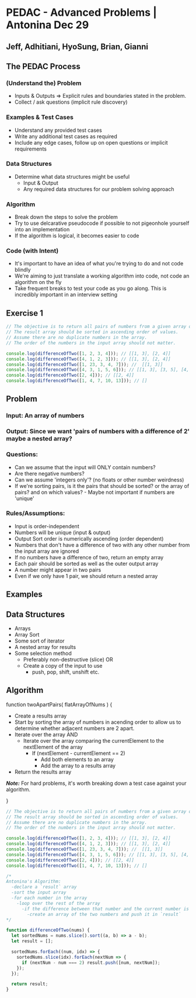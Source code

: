 # PEDAC - Advanced Problems | Antonina Dec 29
## Jeff, Adhitiani, HyoSung, Brian, Gianni

## The PEDAC Process

### (Understand the) Problem
  - Inputs & Outputs => Explicit rules and boundaries stated in the problem.
  - Collect / ask questions (implicit rule discovery)

### Examples & Test Cases
  - Understand any provided test cases
  - Write any additional test cases as required
  - Include any edge cases, follow up on open questions or implicit requirements

### Data Structures
  - Determine what data structures might be useful
    - Input & Output
    - Any required data structures for our problem solving approach

### Algorithm
  - Break down the steps to solve the problem
  - Try to use delcarative pseudocode if possible to not pigeonhole yourself into an implementation
  - If the algorithm is logical, it becomes easier to code

### Code (with Intent)
  - It's important to have an idea of what you're trying to do and not code blindly
  - We're aiming to just translate a working algorithm into code, not code an algorithm on the fly
  - Take frequent breaks to test your code as you go along. This is incredibly important in an interview setting

## Exercise 1

```js
// The objective is to return all pairs of numbers from a given array of numbers that have a difference of 2.
// The result array should be sorted in ascending order of values.
// Assume there are no duplicate numbers in the array.
// The order of the numbers in the input array should not matter.

console.log(differenceOfTwo([1, 2, 3, 4])); // [[1, 3], [2, 4]]
console.log(differenceOfTwo([4, 1, 2, 3])); // [[1, 3], [2, 4]]
console.log(differenceOfTwo([1, 23, 3, 4, 7])); //  [[1, 3]]
console.log(differenceOfTwo([4, 3, 1, 5, 6])); // [[1, 3], [3, 5], [4, 6]]
console.log(differenceOfTwo([2, 4])); // [[2, 4]]
console.log(differenceOfTwo([1, 4, 7, 10, 13])); // []

```
## Problem
  ### Input: An array of numbers
  ### Output:  Since we want 'pairs of numbers with a difference of 2' maybe a nested array? 

  ### Questions:

  - Can we assume that the input will ONLY contain numbers?
  - Are there negative numbers?
  - Can we assume 'integers only'? (no floats or other number weirdness)
  - If we're sorting pairs, is it the pairs that should be sorted?  or the array of pairs? and on which values? - Maybe not important if numbers are 'unique'

  ### Rules/Assumptions:

  - Input is order-independent
  - Numbers will be unique (input & output)
  - Output Sort order is numerically ascending (order dependent)
  - Numbers that don't have a difference of two with any other number from the input array are ignored
  - If no numbers have a difference of two, return an empty array
  - Each pair should be sorted as well as the outer output array
  - A number might appear in two pairs
  - Even if we only have 1 pair, we should return a nested array

## Examples

## Data Structures

  - Arrays
  - Array Sort
  - Some sort of iterator
  - A nested array for results
  - Some selection method
    - Preferably non-destructive (slice) OR
    - Create a copy of the input to use
      - push, pop, shift, unshift etc.

## Algorithm

function twoApartPairs( flatArrayOfNums ) {

- Create a results array
- Start by sorting the array of numbers in acending order to allow us to determine whether adjacent numbers are 2 apart.
- Iterate over the array AND
  - Iterate over the array comparing the currentElement to the nextElement of the array
    - If (nextElement - currentElement == 2)
      - Add both elements to an array
      - Add the array to a results array
- Return the results array

***Note:*** For hard problems, it's worth breaking down a test case against your algorithm.

}

```js
// The objective is to return all pairs of numbers from a given array of numbers that have a difference of 2.
// The result array should be sorted in ascending order of values.
// Assume there are no duplicate numbers in the array.
// The order of the numbers in the input array should not matter.

console.log(differenceOfTwo([1, 2, 3, 4])); // [[1, 3], [2, 4]]
console.log(differenceOfTwo([4, 1, 2, 3])); // [[1, 3], [2, 4]]
console.log(differenceOfTwo([1, 23, 3, 4, 7])); //  [[1, 3]]
console.log(differenceOfTwo([4, 3, 1, 5, 6])); // [[1, 3], [3, 5], [4, 6]]
console.log(differenceOfTwo([2, 4])); // [[2, 4]]
console.log(differenceOfTwo([1, 4, 7, 10, 13])); // []

/*
Antonina's Algorithm:
  -declare a `result` array
  -sort the input array
  -for each number in the array
    -loop over the rest of the array
      -if the difference between that number and the current number is 2
        -create an array of the two numbers and push it in `result`
*/

function differenceOfTwo(nums) {
  let sortedNums = nums.slice().sort((a, b) => a - b);
  let result = [];

  sortedNums.forEach((num, idx) => {
    sortedNums.slice(idx).forEach(nextNum => {
      if (nextNum - num === 2) result.push([num, nextNum]);
    });
  });

  return result;
}
```

